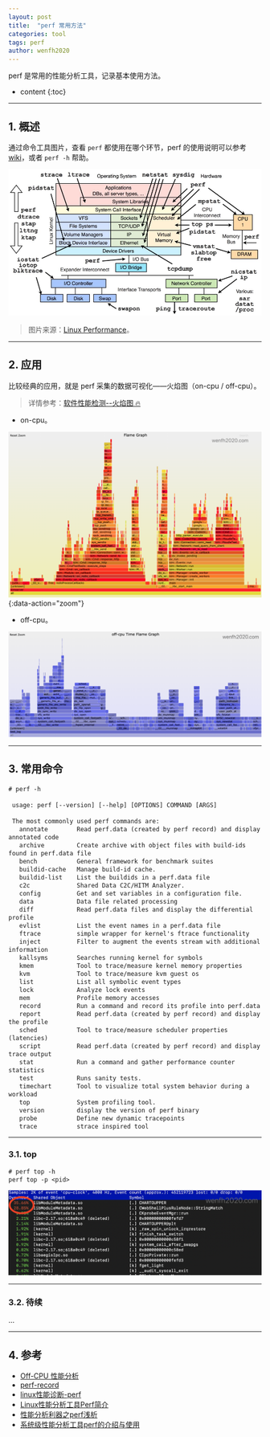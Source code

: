 ```yaml
---
layout: post
title:  "perf 常用方法"
categories: tool
tags: perf
author: wenfh2020
---
```


perf 是常用的性能分析工具，记录基本使用方法。



* content
{:toc}

---

## 1. 概述

通过命令工具图片，查看 `perf` 都使用在哪个环节，perf 的使用说明可以参考 [wiki](https://perf.wiki.kernel.org/index.php/Tutorial)，或者 `perf -h` 帮助。

<div align=center><img src="/images/2021-06-26-06-17-04.png" data-action="zoom"/></div>

> 图片来源：[Linux Performance](https://www.brendangregg.com/linuxperf.html)。

---

## 2. 应用

比较经典的应用，就是 perf 采集的数据可视化——火焰图（on-cpu / off-cpu）。

> 详情参考：[软件性能检测--火焰图 🔥](https://wenfh2020.com/2020/07/30/flame-diagram/)

* on-cpu。

![火焰图](/images/2020-07-30-19-33-44.png){:data-action="zoom"}

* off-cpu。

<div align=center><img src="/images/2021-11-12-17-35-21.png" data-action="zoom"/></div>

---

## 3. 常用命令

```shell
# perf -h

 usage: perf [--version] [--help] [OPTIONS] COMMAND [ARGS]

 The most commonly used perf commands are:
   annotate        Read perf.data (created by perf record) and display annotated code
   archive         Create archive with object files with build-ids found in perf.data file
   bench           General framework for benchmark suites
   buildid-cache   Manage build-id cache.
   buildid-list    List the buildids in a perf.data file
   c2c             Shared Data C2C/HITM Analyzer.
   config          Get and set variables in a configuration file.
   data            Data file related processing
   diff            Read perf.data files and display the differential profile
   evlist          List the event names in a perf.data file
   ftrace          simple wrapper for kernel's ftrace functionality
   inject          Filter to augment the events stream with additional information
   kallsyms        Searches running kernel for symbols
   kmem            Tool to trace/measure kernel memory properties
   kvm             Tool to trace/measure kvm guest os
   list            List all symbolic event types
   lock            Analyze lock events
   mem             Profile memory accesses
   record          Run a command and record its profile into perf.data
   report          Read perf.data (created by perf record) and display the profile
   sched           Tool to trace/measure scheduler properties (latencies)
   script          Read perf.data (created by perf record) and display trace output
   stat            Run a command and gather performance counter statistics
   test            Runs sanity tests.
   timechart       Tool to visualize total system behavior during a workload
   top             System profiling tool.
   version         display the version of perf binary
   probe           Define new dynamic tracepoints
   trace           strace inspired tool
```

---

### 3.1. top

```shell
# perf top -h
perf top -p <pid>
```

<div align=center><img src="/images/2021-11-11-17-40-40.png" data-action="zoom"/></div>

---

### 3.2. 待续

...

---

## 4. 参考

* [Off-CPU 性能分析](http://blog.chinaunix.net/uid-28541347-id-5828248.html)
* [perf-record](https://man7.org/linux/man-pages/man1/perf-record.1.html)
* [linux性能诊断-perf](https://juejin.cn/post/6844903793348313102)
* [Linux性能分析工具Perf简介](https://segmentfault.com/a/1190000021465563)
* [性能分析利器之perf浅析](http://walkerdu.com/2018/09/13/perf-event/)
* [系统级性能分析工具perf的介绍与使用](https://www.cnblogs.com/arnoldlu/p/6241297.html)
